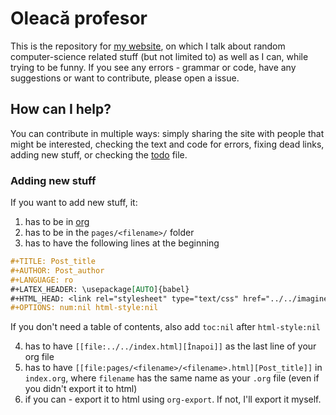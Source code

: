 # Oleacă profesor
This is the repository for [my website](babinion.xyz), on which I talk about random computer-science related stuff (but not limited to) as well as I can, while trying to be funny. If you see any errors - grammar or code, have any suggestions or want to contribute, please open a issue.

## How can I help?
You can contribute in multiple ways: simply sharing the site with people that might be interested, checking the text and code for errors, fixing dead links, adding new stuff, or checking the [todo](todos.md) file.

### Adding new stuff
If you want to add new stuff, it:
1. has to be in [org](orgmode.org/)
2. has to be in the `pages/<filename>/` folder
3. has to have the following lines at the beginning
``` org
#+TITLE: Post_title
#+AUTHOR: Post_author
#+LANGUAGE: ro
#+LATEX_HEADER: \usepackage[AUTO]{babel}
#+HTML_HEAD: <link rel="stylesheet" type="text/css" href="../../imagine.css" />
#+OPTIONS: num:nil html-style:nil
```
If you don't need a table of contents, also add `toc:nil` after `html-style:nil`

4. has to have `[[file:../../index.html][Înapoi]]` as the last line of your org file
5. has to have `[[file:pages/<filename>/<filename>.html][Post_title]]` in `index.org`, where `filename` has the same name as your `.org` file (even if you didn't export it to html)
6. if you can - export it to html using `org-export`. If not, I'll export it myself.
